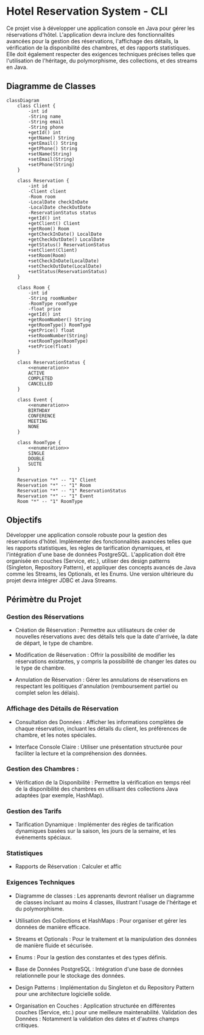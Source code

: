 # Hotel Reservation System - CLI

Ce projet vise à développer une application console en Java pour gérer les réservations d'hôtel. L'application devra inclure des fonctionnalités avancées pour la gestion des réservations, l'affichage des détails, la vérification de la disponibilité des chambres, et des rapports statistiques. Elle doit également respecter des exigences techniques précises telles que l'utilisation de l'héritage, du polymorphisme, des collections, et des streams en Java.

## Diagramme de Classes

```mermaid
classDiagram
    class Client {
        -int id
        -String name
        -String email
        -String phone
        +getId() int
        +getName() String
        +getEmail() String
        +getPhone() String
        +setName(String)
        +setEmail(String)
        +setPhone(String)
    }

    class Reservation {
        -int id
        -Client client
        -Room room
        -LocalDate checkInDate
        -LocalDate checkOutDate
        -ReservationStatus status
        +getId() int
        +getClient() Client
        +getRoom() Room
        +getCheckInDate() LocalDate
        +getCheckOutDate() LocalDate
        +getStatus() ReservationStatus
        +setClient(Client)
        +setRoom(Room)
        +setCheckInDate(LocalDate)
        +setCheckOutDate(LocalDate)
        +setStatus(ReservationStatus)
    }

    class Room {
        -int id
        -String roomNumber
        -RoomType roomType
        -float price
        +getId() int
        +getRoomNumber() String
        +getRoomType() RoomType
        +getPrice() float
        +setRoomNumber(String)
        +setRoomType(RoomType)
        +setPrice(float)
    }

    class ReservationStatus {
        <<enumeration>>
        ACTIVE
        COMPLETED
        CANCELLED
    }

    class Event {
        <<enumeration>>
        BIRTHDAY
        CONFERENCE
        MEETING
        NONE
    }

    class RoomType {
        <<enumeration>>
        SINGLE
        DOUBLE
        SUITE
    }

    Reservation "*" -- "1" Client
    Reservation "*" -- "1" Room
    Reservation "*" -- "1" ReservationStatus
    Reservation "*" -- "1" Event
    Room "*" -- "1" RoomType
```

## Objectifs

Développer une application console robuste pour la gestion des réservations d'hôtel. Implémenter des fonctionnalités avancées telles que les rapports statistiques, les règles de tarification dynamiques, et l'intégration d'une base de données PostgreSQL. L'application doit être organisée en couches (Service, etc.), utiliser des design patterns (Singleton, Repository Pattern), et appliquer des concepts avancés de Java comme les Streams, les Optionals, et les Enums. Une version ultérieure du projet devra intégrer JDBC et Java Streams.

## Périmètre du Projet

### Gestion des Réservations 

- Création de Réservation : Permettre aux utilisateurs de créer de nouvelles réservations avec des détails tels que la date d'arrivée, la date de départ, le type de chambre.

- Modification de Réservation : Offrir la possibilité de modifier les réservations existantes, y compris la possibilité de changer les dates ou le type de chambre.

- Annulation de Réservation : Gérer les annulations de réservations en respectant les politiques d'annulation (remboursement partiel ou complet selon les délais).

### Affichage des Détails de Réservation

- Consultation des Données : Afficher les informations complètes de chaque réservation, incluant les détails du client, les préférences de chambre, et les notes spéciales.

- Interface Console Claire : Utiliser une présentation structurée pour faciliter la lecture et la compréhension des données.

### Gestion des Chambres :

- Vérification de la Disponibilité : Permettre la vérification en temps réel de la disponibilité des chambres en utilisant des collections Java adaptées (par exemple, HashMap).

### Gestion des Tarifs 

- Tarification Dynamique : Implémenter des règles de tarification dynamiques basées sur la saison, les jours de la semaine, et les événements spéciaux.

### Statistiques 

- Rapports de Réservation : Calculer et affic

### Exigences Techniques 

- Diagramme de classes : Les apprenants devront réaliser un diagramme de classes incluant au moins 4 classes, illustrant l'usage de l'héritage et du polymorphisme.

- Utilisation des Collections et HashMaps : Pour organiser et gérer les données de manière efficace.

- Streams et Optionals : Pour le traitement et la manipulation des données de manière fluide et sécurisée.

- Enums : Pour la gestion des constantes et des types définis.

- Base de Données PostgreSQL : Intégration d'une base de données relationnelle pour le stockage des données.

- Design Patterns : Implémentation du Singleton et du Repository Pattern pour une architecture logicielle solide.

- Organisation en Couches : Application structurée en différentes couches (Service, etc.) pour une meilleure maintenabilité. Validation des Données : Notamment la validation des dates et d'autres champs critiques.

